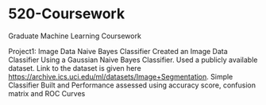 # 520-Coursework
Graduate Machine Learning Coursework

Project1: Image Data Naive Bayes Classifier
Created an Image Data Classifier Using a Gaussian Naive Bayes Classifier. Used a publicly available dataset. Link to the dataset is given here https://archive.ics.uci.edu/ml/datasets/Image+Segmentation.
Simple Classifier Built and Performance assessed using accuracy score, confusion matrix and ROC Curves
